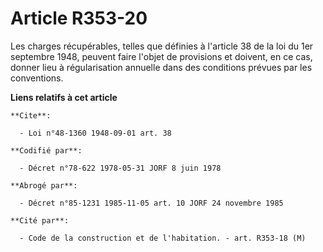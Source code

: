 # Article R353-20

Les charges récupérables, telles que définies à l'article 38 de la loi du 1er septembre 1948, peuvent faire l'objet de
provisions et doivent, en ce cas, donner lieu à régularisation annuelle dans des conditions prévues par les conventions.

**Liens relatifs à cet article**

	**Cite**:

	  - Loi n°48-1360 1948-09-01 art. 38

	**Codifié par**:

	  - Décret n°78-622 1978-05-31 JORF 8 juin 1978

	**Abrogé par**:

	  - Décret n°85-1231 1985-11-05 art. 10 JORF 24 novembre 1985

	**Cité par**:

	  - Code de la construction et de l'habitation. - art. R353-18 (M)
